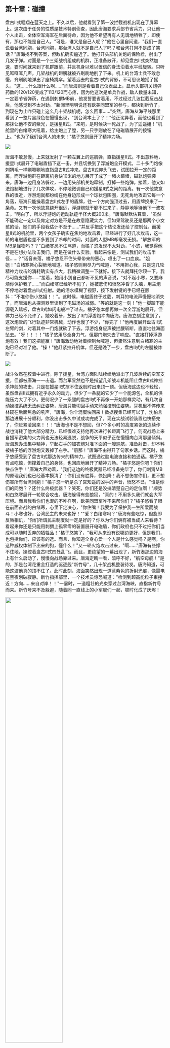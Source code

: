 ## 第十章：碰撞
盘古II式翱翔在蓝天之上。不久以后，他就看到了第一波拦截战机出现在了屏幕上。这次由于任务的性质是技术特别侦查，因此唐海要求兵部节省兵力，只让他一个人出击，全体空军海军在后面待命，因为他不希望再有人无谓地牺牲了，即使有，那也不能是自己人。"可是，谁又是自己人呢？"他在心里自问道，"我们一直说着台湾同胞，台湾同胞，那台湾人就不是自己人了吗？和台湾打岂不是成了笑话？"唐海找不到答案，但敌机确实逼近了。他打开头部机关炮的保险栓，射出了几发子弹。对面是一个三架战机组成的机群，正准备散开，却见盘古II式突然加速，霎时间就来到了机群跟前，并且机身以难以置信的身法沿着水平线旋转。只听见哐哐哐几声，几架战机的翅膀就被齐刷刷地削了下来。机上的台湾士兵不敢怠慢，齐刷刷地弹出了座椅跳伞。望着远去的盘古II式的背影，不可思议地摇了摇头，"这......什么跟什么啊......"而唐海则是看着自己仪表盘上，显示头部机关炮弹药数的120/120变成了113/120而心疼，因为他这次是单兵作战，敌人数量未知，一定要节省弹药，在遇到刺猬MB前，他发誓要省着用。不过经过几波拦截反击战后，他感觉到不太对劲。"新闻里明明说还有欧美同盟军的参与，都快到新竹了，到现在为止咋只碰上这么几十架战机呢，怎么回事......"突然，唐海从海平线那里看到了一整片黑绿色在慢慢出现，"到台湾本土了？！"他正诧异着，而他也看到了那抹让他不安的紫光，是援星II式。"来吧，是时候决一死战了，为了遥遥姐！"机舱里的白绪寒大吼着，给主炮上了膛，另一只手则放在了电磁盾展开的按钮上。"也为了我们台湾人的未来！"橘子悠则展开了精神力场。

<img src="./illustrations/39.png" />

唐海不敢怠慢，上来就发射了一颗左翼上的巡航弹，直指援星II式。不出意料地，援星II式展开了电磁盾挡下这一击，并且切换到了浮游炮全开模式，二十多门炮像刺猬毛一样唰唰唰地直指盘古II式冲来。盘古II式仰头飞去，试图拉开一定的距离，而浮游炮群在距离机身快10米的地方展开了成了一堵火幕墙，磁轨炮弹袭来。唐海一边用身法躲过，一边用头部机关炮牵制，打掉一些炮弹。接着，他又如法炮制地进行了几次佯攻，不停地微调自己和援星II式之间的距离。有一次他故意靠的很近，浮游炮就都纷纷在他身边形成一个球状包围圈，无死角地攻击它每一个角落，唐海只能操着盘古II式左手的盾牌，往一个方向强顶过去，用盾牌换来了一条命。又有一次他故意绕开很远，浮游炮就干脆不过来了，静静地等待他下一波攻击。"明白了，所以浮游炮的运动轨迹半径大概200米。"唐海默默估算着，"虽然不能确定一定以及肯定对方是不是在故意隐藏实力，但如果驾驶员还是那两个小女孩的话，她们的手段我估计不至于......"并反手把这个结论发还给了控制台。而援星II式的机舱里，两个女孩子确实在焦灼地攻击着，已经进行了好几次攻击，这一轮的电磁盾也差不多要到了冷却的时间，对面的人型MB却毫发无损。"解放军的MB是怪物吗？？"白绪寒忍不住骂道，而橘子悠发现不太对劲，"小悠，我觉得他不是在想办法攻击我们，而是在做什么实验。看起来像是，测试我们的攻击半径......？"话音未落，橘子悠忍不住头晕带来的恶心，喷出了一口血痰。"姐姐！"白绪寒撕心裂肺地喊道。橘子悠则用尽力气喊道，"不用担心我，只是这几轮精神力攻击的消耗确实有点大，我稍微调整一下就好。接下去就拜托你顶一下，我尽可能支援你......"接着，她用小到自己都听不见的声音说，"对不起小寒，又要麻烦你保护我了......"而白绪寒已经听不见了，她被悲伤和愤怒冲昏了头脑，用主炮不停地对着盘古II式扫射。她的泪水模糊了视野，按下发射键的手已经在颤抖："不准你伤小悠姐！！"。这时候，电磁盾终于过载，刺耳的电流声慢慢地消失了，而唐海也从探测器里读到了电磁场的减弱。"等的就是这一刻！"他一脚踏下能源载入踏板，盘古II式如闪电般冲了过去。橘子悠本想再做一次全浮游炮展开，但体力已经不允许了。她咬着牙，放出了3门浮游炮冲向唐海。唐海立刻注意到了，这次炮管的飞行轨迹非常机械，动作也慢了不少，"你完了！"他再度展开盘古II式左臂的剑，对着其中一门炮就砍了下去。浮游炮身应声被拦腰斩断，直直地往海面坠去。"呀！！！！"橘子悠用尽全身力气，但那门炮失去了响应。"直接打掉浮游炮有效！我们这把能赢！"唐海激动地对着控制台喊道，但骤然注意到白绪寒的主炮已经对准了他。"操！"他赶紧拉升机体，但还是晚了一步，盘古II式的左腿被炸断了。

<img src="./illustrations/40.png" />

战斗依然在胶着中进行。除了援星，台湾方面陆陆续续地派出了几波后续的空军支援，但都被唐海一一击退。而台军显然也不是指望几架战斗机能阻止盘古II式神挡杀神般的攻击，只是在援星II式撑不住返航时出来顶一顶。但唐海这边也不轻松，虽然盘古II式拥有近乎永久的动力，但少了一条腿的它少了一个能源包，全机的供能压力大了不少。更何况少了一条腿的盘古II式不再像一开始那样灵动，有几次自动操控系统无法纠正姿势，唐海只能切回手动来勉强控制住姿势。耳机里不停传来林砚在后面焦急的吼声，"唐海，你个混蛋快回来！数据搜集已经可以了，沈柏言那边进展十分顺利，你没出击多久中试成功完成了，现在实战试验装置也快搭完了，你赶紧滚回来！！！"唐海也不是不想回，但7个多小时的高度紧张的连续作战也消耗了他大部分精力，已经很难支持他再次进行长距离飞行了，何况战场上来自援军密集的火力网也无法轻易逃脱，战争的天平似乎正在慢慢向台湾那里倾斜。唐海想办法集中精神，举起右手的加农炮对准下面的一艘巡航，准备射击，却不料被橘子悠的浮游炮又轰掉了右手。"册那！"唐海不由得开了句家乡话。而这时，橘子悠感受到了盘古II式那边传来的精神力，试图通过脑电波直接和她通话。橘子悠有点吃惊，但撑着自己的身体，也回应地展开了精神力场。"橘子悠是你吧？你们快点住手！"唐海大声劝着，"我们这边的终极武器已经准备完毕了，你们刺猬MB的原理我们也已经基本摸清了！你们没有胜算，快投降！我不想伤害你们，更不想伤害所有台湾同胞！"橘子悠一听是杀了宫知遥的凶手的声音，愤怒不已，"谁是你们的同胞？？还什么终极武器？？笑死，你们还是没搞清楚自己的定位啊！"顺势和白悠寒展开一轮联合攻击。唐海躲得有些狼狈，"真的！不用多久我们就会大军压境。而且我看你们也混的不咋样啊，欧美同盟军咋不来帮你们？"橘子悠看了眼在前面奋战的白绪寒，心里下定决心，"你住嘴！我要为了保护我一生所爱而战斗！小寒也好，台湾民主的未来也好！""爱？白绪寒吗？"唐海有些吃惊，但旋即反唇相讥，"你们所谓民主制度就一定是好的？你以为你们俩有被当成人来看待？看起来你还是只能用刺猬上孤零零的装置展开电磁盾，你们政府也只不过把你们当成可以随时丢弃的牺牲品！"橘子悠笑了，\"我可从来没有说哪边更好，但是我们，也包括你们，应该有的选。而且，你知道全身心爱一个人是什么感觉吗？是啊，你这种威权体制下出来的狗，懂什么！"又一轮火炮攻击过来，"啊......"唐海有些撑不住地，操控着盘古II式四处乱飞。而且，更绝望的一幕出现了，新竹港那边的海上有什么启动了，慢慢向战场靠过来。唐海定睛一看，暗呼不好，"航空母舰！"是的，那是台湾花重金打造的驱逐舰"新竹号"，几十架战机整装待发。唐海知道，可能这波他真的顶不住了。此时此刻，海面突然出现一道蓝紫色的折射光痕，像雷电在黑夜划破寂静。新竹指挥部里，一个技术员惊恐喊道："检测到超高能粒子束接近！方向......来自对岸！！"一霎时，一道粗壮的光束穿过台湾海峡，直指新竹号而来。新竹号来不及躲避，随着同一直线上的小军舰们一起，顿时化成了灰烬！

<img src="./illustrations/43.png" width=60%/>

福建平潭，沈柏言正操作着刚刚搭建完的机体【刑天】，手里举着早上和顾崇渊一起设计组装完毕的超远距离精准光束制导炮，【赤烬】，炮管正冒着烟。"实测有效距离，约68海里"，沈柏言想起了哥哥生前和自己一起打篮球、一起成长、一起欢笑的日子，默默对自己说道，"哥哥，这只是开始，我要为了你把台湾岛扫射三遍......"突然，赤烬本身承受不住如此高能的光束流，砰地一声巨响，平地炸开。还好沈柏言早就感觉到了不对劲，在爆炸前就把炮管抛下往回飞，才得以没有受伤。指挥室的顾崇渊很高兴，"咱们成功了！接下去只要调整炮身的结构和炮管材料就行。两天左右能成，我有把握！""现在试验完成，全军撤退！"林砚发布了命令，沈柏言则一言不发地随着护航舰队，往格纳库飞去。回到台海战场前线，唐海瞬间一激灵，"沈柏言他们，成功了？"而台军那边自然也是乱作一团，不知道这神兵天降般的一击从何而来，军舰、坦克、战机纷纷往回撤，而白绪寒则已经有些失控地狂按电磁盾发生器，"这家伙在哪里？这家伙在哪里？已经又要来了吗？？"橘子悠则强行让自己冷静下来，"小悠别怕！我们刚展开过电磁盾，现在在冷却！我估计他们短时间内不会再进攻，不然早就来了！"而正在两姐妹对话时，全然忘记了虎视眈眈的唐海。"糟了！"看到盘古II式向自己冲来，白绪寒慌不择路下打开了导弹舱，做了全弹射击，八十多枚天弓导弹鱼贯射去。而唐海同样用尽了主武器的火药，做了一次全弹齐发，拦截住了所有的天弓导弹，并在火幕的掩护下，冲到了援星II式面前。他展开了左臂上的剑和右腿上的腿刀，用难以置信的速度砍掉了援星的五门主炮，又用头部机关炮仅剩的几发子弹，精准地打掉了天弓导弹的弹舱。在姐妹俩还没反应过来的时候，并瞬间飞到援星II式的背上。"呀！！！"他用尽全机的力气破坏了所有的浮游炮管，还掀开了驾驶舱的一角，两姐妹暴露了出来。现在，整台援星II式就像一只孤零零的，悬浮在天上的大铁球。唐海飞到援星II式之上，在白绪寒和橘子悠看来，犹如神明般地俯视着她们。"现在，你们快投降吧！我不想杀人！"唐海最后一次发出撕心裂肺的警告。而两姐妹则是冷冷地看着他，齐齐对着他竖起了中指。

唐海有些怒不可遏，举起左臂上的刀。他努力了，他真的努力了。本来就不想上战场，本来就不想蹚这滩浑水。一路上忍让、克制，能不杀就不杀，能劝降就劝降。他甚至把对系统的不信任、对战争的厌恶，统统压在心底，只为了保住一点人样。可是，这一切都被姐妹俩的一个中指给彻底否定了。那一刻，唐海心里真的炸了。他差点喊出来："我他妈到底图啥？？图救你？图做一个不那么坏的人？图留一条你们活路？可是你们从来没把我当人。那就别怪我也不做人了。"他清晰地感觉到，这是他十五年来，第一次理智不再受到自己的支配。他，终于觉得自己有些累了。因此，他举起了刀。

唐海正准备做最后的俯冲，但这一刻，他却突然发现机体动不了了！他大惊失色，试图通过加大精神力调整盘古的姿势，没什么用，机体纹丝不动。"动啊，盘古！为什么不动？"唐海罕见地惊慌地怒吼道。这是，他猛然想起了季思澜警告，用于制造神经网络的仿生丝线和金属之间排异性很大。"难道，因为机体长期作战，热量过载，导致保护仿生丝线的保护膜熔掉了？"还来不及多想，似乎整台机体的操作系统崩溃，盘古II式开始下坠。而此时此刻，姐妹俩下了决心，她们要用整台援星本身，冲向唐海，同归于尽！如命运般的，电磁盾冷却完毕。白绪寒最后一次展开电磁盾，加足马力，配合着橘子悠的精神力，一起冲向盘古II式。就在两机快相撞时，两姐妹放弃了控制台，冲出来拥吻在了一起。"这样，我们终于能永远在一起了......"而唐海保持了最后一丝理智，他按下了弹出全部模块化核能包的按钮，还好，还可以作用。这是他为了防止可能的物理冲击而导致的核爆所留下的后手，没想到用上了。同时，他按下了弹射椅的按钮，跳伞逃生。"砰！！！"两台MB在空中撞到了一起，发出巨响。虽然核爆成功避免，但爆炸的冲击波还是把唐海冲晕了过去。他随着降落伞，跌跌撞撞地砸向海面。

<img src="./illustrations/47.png" width=60%/>

林砚是亲眼在控制室的屏幕上，看着刺猬MB活生生地撞向盘古II式的，而之后就再无唐海的任何回音。按照惯例，系统对唐海判定了MIA（Missing in Action）。但是，林砚出人意料的，什么都没说。正如每一个普通士兵被认定牺牲的时候那样，林砚只是对着屏幕敬了一个军礼，然后继续指挥其他事宜，包括赤烬II式的开发，下一步空军的调度，确认下一次决战的日期，等等。在一天结束时的例行工作报告会议里，他在视频里向战区主官简要地说明了两点，敌方刺猬MB被歼灭，盘古II式与之相撞后下落不明；盘古II式的战士MIA，请求对其追认烈士。战区主官同意了追认烈士的请求，鼓励林砚趁着军队士气高涨，乘胜追击，尽快拿下台湾，为即将到来的党的生日献礼。"你今晚再辛苦一下，出个报告，简述作战过程以及结果，发到我邮箱。在明天的例行军部高层会议里，我会在替你美言几句的。"战区主官眉飞色舞地说道。"知道了。"林砚面无表情地说道。写完报告已经是深夜了，林砚拖着麻木的身躯回到了家。季思澜一直没睡着，看到林砚回来了，她赶忙给他倒了一杯水："亲爱的，你怎么了？怎么脸色这么可怕？"林砚没有接过杯子，他一言不发地从季思澜身边走过，径直抹黑走入了父亲曾经的书房。他摸了摸父亲书桌右手的抽屉，摸出了一包烟和一只打火机。季思澜担心地递过来一只烟灰缸，"亲爱的，你好像从来都不抽烟啊，怎么......"她伸手想要帮他打开台灯，却被他的手用力地拦住了。季思澜从没见过这样的林砚，正有点生气，但又透过月光，看到林砚悲戚的眼神，心领神会地说，"我回房了，你早点睡。"林砚一支接着一支地抽着烟，不习惯烟味的他终于忍不住喉咙里的刺激，咳嗽了起来，咳出了眼泪。他掐灭了烟，眼泪却再也止不住了，"你个逼，说好要回来的。你个逼，说好要回来的！你回来啊！唐海你个混蛋回来啊！你从大学开始，一直说话算话，这种时候咋就开始骗哥们儿了呢！！你没骗我对不对，你在路上对不对！！！"他忍不住放声大哭，却又想到了已经入睡的季思澜，强行捂住了自己的嘴。季思澜当然没有睡，她坐在客厅里，听到林砚的哭声，心里明白了七八分，也忍不住轻轻地呜咽了起来。夫妻俩一夜没睡。

<img src="./illustrations/42.png" width=60%/>

第二天，林砚破天荒地请了半天病假，下午出现在办公室时已经恢复如初。他打开电脑，正好看到战区主官打来的视频请求。他对林砚在这种节骨眼上请假很不满，但他主要是为他带来好消息的，"上面研究决定了，破例升你为4级上将，正式接任我的位置，成为东部军区战区主官。而你继续向我汇报一段时间，直到台海战争结束，我就正式退休了。"战区主官满眼掩饰不住的赞赏，"林砚，我带了你这么多年了，说句真心话。你这么年轻有为，组织上一直很看好你，要好好干啊！"林砚直起身子，严肃地敬了个军礼，"感谢组织信任，保证完成任务！"
很快，随着新的一周到来，最终决战的日子定好了，就在4天后的星期五，官方根据台湾的青天白日旗，将此次行动起名为"坠日星期五"。而周二早上，是林砚作为新任上将的发言，以及战前动员。当他在台上整理着发言稿时，听到下面议论纷纷，"这小子，不就是踩着兄弟的血往上爬么，有什么了不起的。""是啊，他上次被表扬还是因为举报了他爸贪污！真是个冷血的家伙。"他看了看手上，官方为他准备的三页充斥着套话发言稿，用力往桌上一扣。在众人惊讶之际，林砚拿过话筒，清了清嗓子说道："同志们，早上好。了解我的同志都知道，我这个人一向不爱讲场面话，今天也不例外。但在这决定命运的一刻，我必须站出来，把心里最真实的话说给大家听。为了这场台海战争，我们已经失去了太多。从间谍战、侦查战，到正面交锋，我们失去了最优秀的战士，最优秀的科学家，最前沿的科研成果......（他顿了顿，眼神沉痛）......还有，我在这个世界上最好的朋友。这场战争的本质，从来都不只是台海一个局部冲突。它是我们作为世界第二大国，向西方旧有秩序发出的正面挑战。它是一场决定谁能在这个星球上定义'正义'、'发展'、'主权'的决战！帝国主义亡我之心不死，这是历史早已写明的事实。而台湾同胞，大多数心系祖国、渴望统一，这是我们无数次努力、无数次牺牲换来的信任。但正因为我们触碰到了西方最核心的利益，他们才会如野兽般扑来，不计代价，不择手段。可我们不怕！我们，是铁骨铮铮的中华儿女！我们，是经历过血与火、苦与难，依然屹立不倒的人民军队！我们，已经击破了敌人最恐怖的大杀器之一，巨型精神力MB的神话已被粉碎，援军舰队化为灰烬。接下来，我们要用最强的反击，彻底撕掉他们最后的幻觉！同志们，我们不再是任人操纵的木偶，而是要亲手夺回命运的主人！我们这场战斗，是一场正义之战，是为历史正名、为未来铺路之战。我相信，正义的天平，终将向我们倾斜！我在此，代表共和国，向你们致以最崇高的敬意。愿你们武运昌隆，愿你们凯旋而归！中华人民共和国万岁！世界人民大团结万岁！"
他讲完了。全场一片肃静，继而爆发出热烈的掌声。

<img src="./illustrations/41.png" width=60%/>
